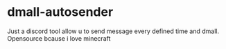 # dmall-autosender
Just a discord tool allow u to send message every defined time and dmall. Opensource bcause i love minecraft
